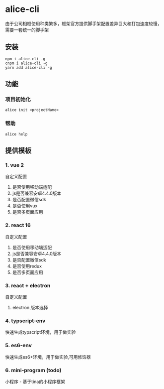 # alice-cli
由于公司相框使用种类繁多，框架官方提供脚手架配置差异巨大和打包速度较慢，需要一套统一的脚手架
## 安装
```
npm i alice-cli -g
cnpm i alice-cli -g
yarn add alice-cli -g
```
## 功能
### 项目初始化
```
alice init <projectName>
```
### 帮助
```
alice help
```
## 提供模板
### 1. vue 2
自定义配置
1. 是否使用移动端适配
2. js是否兼容安卓4.4.0版本
3. 是否配置微信sdk
4. 是否使用vux
6. 是否多页面应用

### 2. react 16
自定义配置
1. 是否使用移动端适配
2. js是否兼容安卓4.4.0版本
3. 是否配置微信sdk
4. 是否使用redux
6. 是否多页面应用

### 3. react + electron
自定义配置
1. electron 版本选择

### 4. typscript-env 
快速生成typscript环境，用于做实验

### 5. es6-env
快速生成es6+环境，用于做实验,可用修饰器

### 6. mini-program (todo)
小程序 - 基于tina的小程序框架
